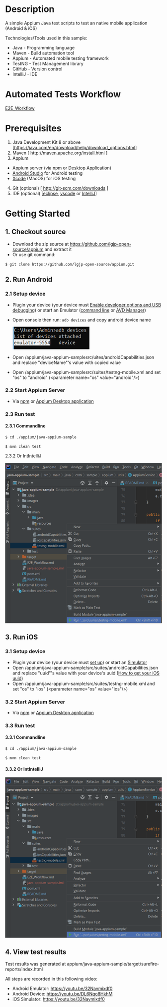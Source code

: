 # Description
A simple Appium Java test scripts to test an native mobile application (Android & iOS)

Technologies/Tools used in this sample:
- Java - Programming language
- Maven - Build automation tool
- Appium - Automated mobile testing framework
- TestNG - Test Management library
- GitHub - Version control
- IntelliJ - IDE

# Automated Tests Workflow
[E2E_Workflow](./E2E_Workflow.md)

# Prerequisites
1.  Java Development Kit 8 or above [https://java.com/en/download/help/download_options.html]
2.  Maven [ http://maven.apache.org/install.html ]
3.  Appium
   - Appium server (via [npm](https://appium.io/docs/en/about-appium/getting-started/?lang=en) or [Desktop Application](https://github.com/appium/appium-desktop))
   - [Android Studio](https://developer.android.com/studio) for Android testing
   - [Xcode](https://developer.apple.com/xcode/) (MacOS) for iOS testing
4.  Git (optional) [ http://git-scm.com/downloads ]
5.  IDE (optional) [[eclipse](https://www.eclipse.org/downloads/), [vscode](https://code.visualstudio.com/download) or [IntelliJ](https://www.jetbrains.com/idea/)]
# Getting Started
## 1. Checkout source 
   - Download the zip source at https://github.com/lgjp-open-source/appium and extract it
   - Or use git command: 
   ```console
   $ git clone https://github.com/lgjp-open-source/appium.git
   ```
## 2. Run Android
### 2.1 Setup device
- Plugin your device (your device must [Enable developer options and USB debugging](https://developer.android.com/studio/debug/dev-options)) or start an Emulator ([command line](https://developer.android.com/studio/run/emulator-commandline) or [AVD Manager](https://developer.android.com/studio/run/emulator#runningemulator))
- Open console then run: ```adb devices``` and copy android device name

   ![alt text](./images/adb-devices.png)

- Open /appium/java-appium-samplesrc/uites/androidCapabilities.json and replace "deviceName"'s value with copied value
- Open /appium/java-appium-samplesrc/suites/testng-mobile.xml and set "os" to "android" (\<parameter name="os" value="android"/>)
### 2.2 Start Appium Server
- Via [npm](https://appium.io/docs/en/about-appium/getting-started/?lang=en) or [Appium Desktop application]()
### 2.3 Run test
#### 2.3.1 Commandline
   ```console
   $ cd ./appium/java-appium-sample
   ```
   ```console
   $ mvn clean test
   ```
2.3.2 Or IntIntelliJ

![alt text](./images/IntIntelliJ.png)

## 3. Run iOS
### 3.1 Setup device
- Plugin your device (your device must [set up](https://appium.io/docs/en/drivers/ios-xcuitest-real-devices/#appium-xcuitest-driver-real-device-setup)) or start an [Simulator](https://developer.apple.com/library/archive/documentation/IDEs/Conceptual/iOS_Simulator_Guide/GettingStartedwithiOSSimulator/GettingStartedwithiOSSimulator.html)
- Open /appium/java-appium-sample/src/suites/androidCapabilities.json and replace "uuid"'s value with your device's uuid ([How to get your iOS uuid]())
- Open /appium/java-appium-sample/src/suites/testng-mobile.xml and set "os" to "ios" (\<parameter name="os" value="ios"/>)
### 3.2 Start Appium Server
- Via [npm](https://appium.io/docs/en/about-appium/getting-started/?lang=en) or [Appium Desktop application]()
### 3.3 Run test
#### 3.3.1 Commandline
   ```console
   $ cd ./appium/java-appium-sample
   ```

   ```console
   $ mvn clean test
   ```
#### 3.3.2 Or IntIntelliJ

![alt text](./images/IntIntelliJ.png)

## 4. View test results
   Test results was generated at appium/java-appium-sample/target/surefire-reports/index.html

All steps are recorded in this following video:

- Android Emulator: https://youtu.be/32Navmixdf0
- Android Device: https://youtu.be/DL6Nqo8HkhM
- iOS Simulator: https://youtu.be/32Navmixdf0